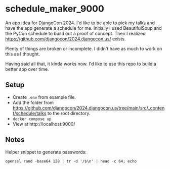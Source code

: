 # schedule_maker_9000

An app idea for DjangoCon 2024. I'd like to be able to pick my talks and have the app generate a schedule for me.
Initially I used BeautifulSoup and the PyCon schedule to build out a proof of concept. Then I realized 
https://github.com/djangocon/2024.djangocon.us/ exists.

Plenty of things are broken or incomplete. I didn't have as much to work on this as I thought.

Having said all that, it kinda works now. I'd like to use this repo to build a better app over time.

## Setup

- Create `.env` from example file.
- Add the folder from https://github.com/djangocon/2024.djangocon.us/tree/main/src/_content/schedule/talks to the root
  directory.
- `docker compose up`
- View at http://localhost:9000/

## Notes

Helper snippet to generate passwords:

`openssl rand -base64 128 | tr -d '/$\n' | head -c 64; echo`
